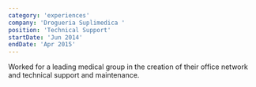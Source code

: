 ```yaml
---
category: 'experiences'
company: 'Drogueria Suplimedica '
position: 'Technical Support'
startDate: 'Jun 2014'
endDate: 'Apr 2015'
---
```


Worked for a leading medical group in the creation of their office network and technical support and maintenance.
